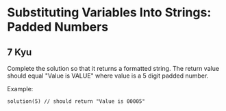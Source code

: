 # Substituting Variables Into Strings: Padded Numbers
## 7 Kyu

Complete the solution so that it returns a formatted string. The return value should equal "Value is VALUE" where value is a 5 digit padded number.

Example:

```
solution(5) // should return "Value is 00005"
```
